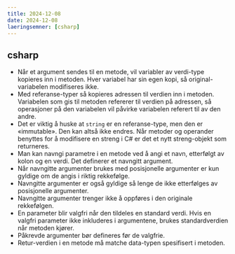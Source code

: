 ```yaml
---
title: 2024-12-08
date: 2024-12-08
laeringsemner: [csharp]
---
```

## csharp
- Når et argument sendes til en metode, vil variabler av verdi-type kopieres inn i metoden. Hver variabel har sin egen kopi, så original-variabelen modifiseres ikke.
- Med referanse-typer så kopieres adressen til verdien inn i metoden. Variabelen som gis til metoden refererer til verdien på adressen, så operasjoner på den variabelen vil påvirke variabelen referert til av den andre.
- Det er viktig å huske at `string` er en referanse-type, men den er «immutable». Den kan altså ikke endres. Når metoder og operander benyttes for å modifisere en streng i C# er det et nytt streng-objekt som returneres.
- Man kan navngi parametre i en metode ved å angi et navn, etterfølgt av kolon og en verdi. Det definerer et navngitt argument.
- Når navngitte argumenter brukes med posisjonelle argumenter er kun gyldige om de angis i riktig rekkefølge.
- Navngitte argumenter er også gyldige så lenge de ikke etterfølges av posisjonelle argumenter.
- Navngitte argumenter trenger ikke å oppføres i den originale rekkefølgen.
- En parameter blir valgfri når den tildeles en standard verdi. Hvis en valgfri parameter ikke inkluderes i argumentene, brukes standardverdien når metoden kjører.
- Påkrevde argumenter bør defineres før de valgfrie.
- Retur-verdien i en metode må matche data-typen spesifisert i metoden.

